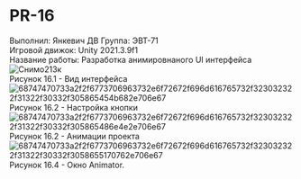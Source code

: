 # PR-16
Выполнил: Янкевич ДВ Группа: ЭВТ-71  
Игровой движок: Unity 2021.3.9f1  
Название работы: Разработка анимировнаного UI интерфейса  
![Снимо213к](https://user-images.githubusercontent.com/119736937/205518911-71bbe204-0057-4ce6-81a6-a96b10d0a7c9.PNG)  
Рисунок 16.1 - Вид интерфейса  
![68747470733a2f2f6773706963732e6f72672f696d616765732f323032322f31322f30332f305865454b682e706e67](https://user-images.githubusercontent.com/119736937/205518973-7169f6d0-3146-4d15-b9cb-e592561ccc73.png)  
Рисунок 16.2 - Настройка кнопки  
![68747470733a2f2f6773706963732e6f72672f696d616765732f323032322f31322f30332f305865486e4e2e706e67](https://user-images.githubusercontent.com/119736937/205519007-3fef4249-257e-4142-a276-352490a58518.png)  
Рисунок 16.2 - Анимации проекта  
![68747470733a2f2f6773706963732e6f72672f696d616765732f323032322f31322f30332f3058655170762e706e67](https://user-images.githubusercontent.com/119736937/205519029-e200360f-3640-495e-8abe-4a0229c3b163.png)  
Рисунок 16.4 - Окно Animator.  



